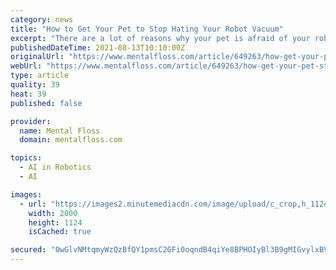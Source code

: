 ```yaml
---
category: news
title: "How to Get Your Pet to Stop Hating Your Robot Vacuum"
excerpt: "There are a lot of reasons why your pet is afraid of your robot vacuum. Learn more about why this is, and read on for some tips that could help."
publishedDateTime: 2021-08-13T10:10:00Z
originalUrl: "https://www.mentalfloss.com/article/649263/how-get-your-pet-stop-hating-your-robot-vacuum"
webUrl: "https://www.mentalfloss.com/article/649263/how-get-your-pet-stop-hating-your-robot-vacuum"
type: article
quality: 39
heat: 39
published: false

provider:
  name: Mental Floss
  domain: mentalfloss.com

topics:
  - AI in Robotics
  - AI

images:
  - url: "https://images2.minutemediacdn.com/image/upload/c_crop,h_1124,w_2000,x_0,y_94/v1628694323/shape/mentalfloss/649263-roborock.jpg?itok=W5euolLW"
    width: 2000
    height: 1124
    isCached: true

secured: "0wGlvNMtqmyWzQzBfQY1pmsC2GFi0oqndB4qiYe8BPHOIyBl3B9gMIGvylxBVNbEzykNGo/shy63lfPpswdENle8lYezFqzVC4ZXrqlZVSu4j0RuXmPg8LoQP+k54HrbPsTssbFG8opDM0lbR7x+Ic9PyAHDr0c/I0c9cnhxUF5lc1PjpBKAf/zhAv5Ac2Wky8nboLFZZ8+OHBno977siZj8LHcIcFqWKjDnwh4QT8cEQ1hIJAeJBH+3zjkcC3TsWrKqEhnantDb/OwYwMsFKcVAEtGkbdCB7Ne34IwmMAjufCNBMP7rPXg9yikWzuGCZ2uWHZ/mxU/FPNenfXkVF6TQT1tkrKzsUYMSMBP1lcs=;FPkyVYMbvTMkUE2iEkYfQQ=="
---
```


